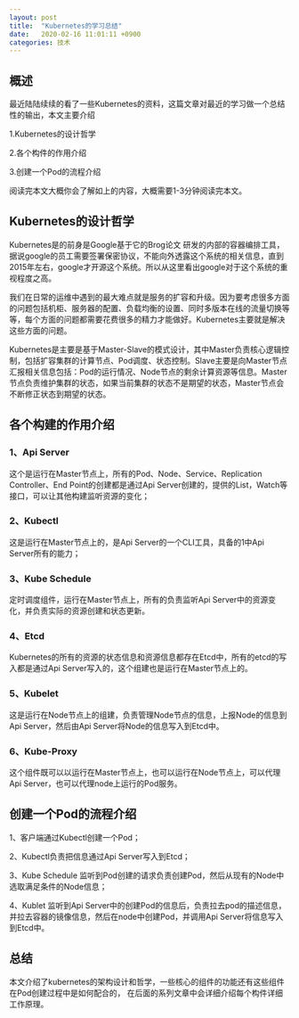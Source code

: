 ```yaml
---
layout: post
title:  "Kubernetes的学习总结"
date:   2020-02-16 11:01:11 +0900
categories: 技术
---
```

## 概述

最近陆陆续续的看了一些Kubernetes的资料，这篇文章对最近的学习做一个总结性的输出，本文主要介绍

1.Kubernetes的设计哲学

2.各个构件的作用介绍

3.创建一个Pod的流程介绍

阅读完本文大概你会了解如上的内容，大概需要1-3分钟阅读完本文。

## Kubernetes的设计哲学

Kubernetes是的前身是Google基于它的Brog论文 研发的内部的容器编排工具，据说google的员工需要签署保密协议，不能向外透露这个系统的相关信息，直到2015年左右，google才开源这个系统。所以从这里看出google对于这个系统的重视程度之高。

我们在日常的运维中遇到的最大难点就是服务的扩容和升级。因为要考虑很多方面的问题包括机柜、服务器的配置、负载均衡的设置、同时多版本在线的流量切换等等，每个方面的问题都需要花费很多的精力才能做好。Kubernetes主要就是解决这些方面的问题。

Kubernetes是主要是基于Master-Slave的模式设计，其中Master负责核心逻辑控制，包括扩容集群的计算节点、Pod调度、状态控制。Slave主要是向Master节点汇报相关信息包括：Pod的运行情况、Node节点的剩余计算资源等信息。Master节点负责维护集群的状态，如果当前集群的状态不是期望的状态，Master节点会不断修正状态到期望的状态。

## 各个构建的作用介绍

### 1、Api Server

这个是运行在Master节点上，所有的Pod、Node、Service、Replication Controller、End Point的创建都是通过Api Server创建的，提供的List，Watch等接口，可以让其他构建监听资源的变化；

### 2、Kubectl

这是运行在Master节点上的，是Api Server的一个CLI工具，具备的1中Api Server所有的能力；

### 3、Kube Schedule

定时调度组件，运行在Master节点上，所有的负责监听Api Server中的资源变化，并负责实际的资源创建和状态更新。

### 4、Etcd

Kubernetes的所有的资源的状态信息和资源信息都存在Etcd中，所有的etcd的写入都是通过Api Server写入的，这个组建也是运行在Master节点上的。

### 5、Kubelet

这是运行在Node节点上的组建，负责管理Node节点的信息，上报Node的信息到Api Server，然后由Api Server将Node的信息写入到Etcd中。

### 6、Kube-Proxy

这个组件既可以以运行在Master节点上，也可以运行在Node节点上，可以代理Api Server，也可以代理node上运行的Pod服务。

## 创建一个Pod的流程介绍

1、客户端通过Kubectl创建一个Pod；

2、Kubectl负责把信息通过Api Server写入到Etcd；

3、Kube Schedule 监听到Pod创建的请求负责创建Pod，然后从现有的Node中选取满足条件的Node信息；

4、Kublet 监听到Api Server中的创建Pod的信息后，负责拉去pod的描述信息，并拉去容器的镜像信息，然后在node中创建Pod，并调用Api Server将信息写入到Etcd中。

## 总结
本文介绍了kubernetes的架构设计和哲学，一些核心的组件的功能还有这些组件在Pod创建过程中是如何配合的，
在后面的系列文章中会详细介绍每个构件详细工作原理。